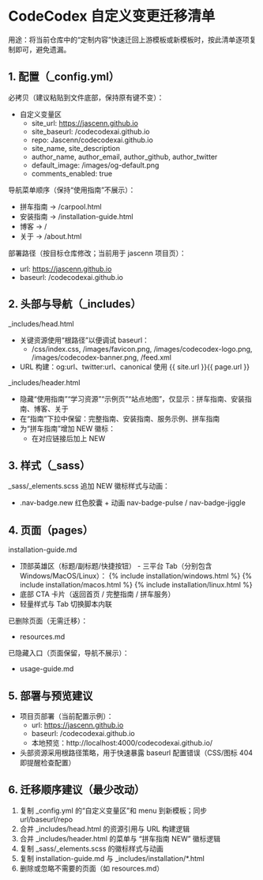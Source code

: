 # CodeCodex 自定义变更迁移清单

用途：将当前仓库中的“定制内容”快速迁回上游模板或新模板时，按此清单逐项复制即可，避免遗漏。

## 1. 配置（_config.yml）

必拷贝（建议粘贴到文件底部，保持原有键不变）：

- 自定义变量区
    - site_url: https://jascenn.github.io
    - site_baseurl: /codecodexai.github.io
    - repo: Jascenn/codecodexai.github.io
    - site_name, site_description
    - author_name, author_email, author_github, author_twitter
    - default_image: /images/og-default.png
    - comments_enabled: true

导航菜单顺序（保持“使用指南”不展示）：

- 拼车指南 → /carpool.html
- 安装指南 → /installation-guide.html
- 博客 → /
- 关于 → /about.html

部署路径（按目标仓库修改；当前用于 jascenn 项目页）：

- url: https://jascenn.github.io
- baseurl: /codecodexai.github.io

## 2. 头部与导航（_includes）

_includes/head.html

- 关键资源使用“根路径”以便调试 baseurl：
    - /css/index.css, /images/favicon.png, /images/codecodex-logo.png, /images/codecodex-banner.png, /feed.xml
- URL 构建：og:url、twitter:url、canonical 使用 {{ site.url }}{{ page.url }}

_includes/header.html

- 隐藏“使用指南”“学习资源”“示例页”“站点地图”，仅显示：拼车指南、安装指南、博客、关于
- 在“指南”下拉中保留：完整指南、安装指南、服务示例、拼车指南
- 为“拼车指南”增加 NEW 徽标：
    - 在对应链接后加上 <span class="nav-badge new">NEW</span>

## 3. 样式（_sass）

_sass/_elements.scss 追加 NEW 徽标样式与动画：

- .nav-badge.new 红色胶囊 + 动画 nav-badge-pulse / nav-badge-jiggle

## 4. 页面（pages）

installation-guide.md

- 顶部英雄区（标题/副标题/快捷按钮）
        - 三平台 Tab（分别包含 Windows/MacOS/Linux）：
            {% include installation/windows.html %}
            {% include installation/macos.html %}
            {% include installation/linux.html %}
- 底部 CTA 卡片（返回首页 / 完整指南 / 拼车服务）
- 轻量样式与 Tab 切换脚本内联

已删除页面（无需迁移）：

- resources.md

已隐藏入口（页面保留，导航不展示）：

- usage-guide.md

## 5. 部署与预览建议

- 项目页部署（当前配置示例）：
    - url: https://jascenn.github.io
    - baseurl: /codecodexai.github.io
    - 本地预览：http://localhost:4000/codecodexai.github.io/
- 头部资源采用根路径策略，用于快速暴露 baseurl 配置错误（CSS/图标 404 即提醒检查配置）

## 6. 迁移顺序建议（最少改动）

1. 复制 _config.yml 的“自定义变量区”和 menu 到新模板；同步 url/baseurl/repo
2. 合并 _includes/head.html 的资源引用与 URL 构建逻辑
3. 合并 _includes/header.html 的菜单与 “拼车指南 NEW” 徽标逻辑
4. 复制 _sass/_elements.scss 的徽标样式与动画
5. 复制 installation-guide.md 与 _includes/installation/*.html
6. 删除或忽略不需要的页面（如 resources.md）